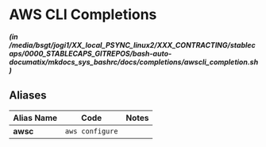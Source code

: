 
AWS CLI Completions
===================


***(in /media/bsgt/jogi1/XX_local_PSYNC_linux2/XXX_CONTRACTING/stablecaps/0000_STABLECAPS_GITREPOS/bash-auto-documatix/mkdocs_sys_bashrc/docs/completions/awscli_completion.sh)***
## Aliases


| **Alias Name** | **Code** | **Notes** |
| ------------- | ------------- | ------------- |
| **awsc** | `aws configure` | 
